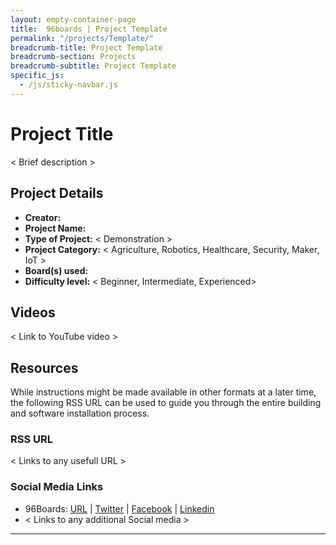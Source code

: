 ```yaml
---
layout: empty-container-page
title:  96boards | Project Template
permalink: "/projects/Template/"
breadcrumb-title: Project Template
breadcrumb-section: Projects
breadcrumb-subtitle: Project Template
specific_js:
  - /js/sticky-navbar.js
---
```

# Project Title

< Brief description >

## Project Details

- **Creator:**
- **Project Name:**
- **Type of Project:** < Demonstration >
- **Project Category:** < Agriculture, Robotics, Healthcare, Security, Maker, IoT >
- **Board(s) used:**
- **Difficulty level:** < Beginner, Intermediate, Experienced>

## Videos

< Link to YouTube video >

## Resources

While instructions might be made available in other formats at a later time, the following RSS URL can be used to guide you through the entire building and software installation process.

### RSS URL

< Links to any usefull URL >

### Social Media Links

- 96Boards: [URL](http://www.96boards.org/) &#124;  [Twitter](https://twitter.com/96boards) &#124; [Facebook](https://www.facebook.com/96Boards) &#124; [Linkedin](https://www.linkedin.com/showcase/6637095/)
- < Links to any additional Social media >

***

